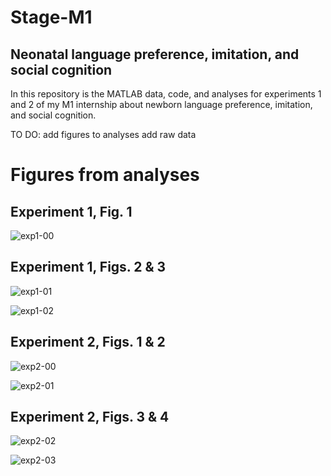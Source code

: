 # Stage-M1
## Neonatal language preference, imitation, and social cognition

In this repository is the MATLAB data, code, and analyses for experiments 1 and 2 of my M1 internship about newborn language preference, imitation, and social cognition. 

TO DO: 
add figures to analyses
add raw data

# Figures from analyses
## Experiment 1, Fig. 1

![exp1-00](https://user-images.githubusercontent.com/78494077/118330982-6a235b80-b508-11eb-8adf-d893e87b04b1.png)

## Experiment 1, Figs. 2 & 3

![exp1-01](https://user-images.githubusercontent.com/78494077/118331058-6ee80f80-b508-11eb-87c0-75d7cfbc0b4d.png)


![exp1-02](https://user-images.githubusercontent.com/78494077/118331100-714a6980-b508-11eb-8ec4-7c53de5b9af4.png)


## Experiment 2, Figs. 1 & 2

![exp2-00](https://user-images.githubusercontent.com/78494077/118331121-74455a00-b508-11eb-87ee-04d0d7018f8e.png)


![exp2-01](https://user-images.githubusercontent.com/78494077/118331127-760f1d80-b508-11eb-9cf7-31b1cb21af44.png)


## Experiment 2, Figs. 3 & 4

![exp2-02](https://user-images.githubusercontent.com/78494077/118331136-77d8e100-b508-11eb-9d76-240e9f8b9236.png)


![exp2-03](https://user-images.githubusercontent.com/78494077/118331141-790a0e00-b508-11eb-93e6-166b98cf435d.png)

